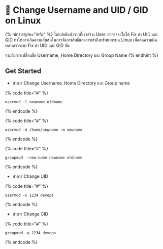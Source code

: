 # 👿 Change Username and UID / GID on Linux

{% hint style="info" %}
โดยปกติหลังจากที่เราสร้าง User เราอาจจะไม่ได้ Fix ค่า UID และ GID ทำให้อาจเกิดความสับสนในการจัดการสิทธิ์และการเข้าถึงทรัพยากรบน Linux เพื่อลดความผิดพลาดเราจะมา Fix ค่า UID และ GID กัน

รวมถึงการเปลี่ยนชื่อ Username, Home Directory และ Group Name
{% endhint %}

## Get Started

* ทำการ Change Username, Home Directory และ Group name

{% code title="#" %}
```
usermod -l newname oldname
```
{% endcode %}

{% code title="#" %}
```
usermod -d /home/newname -m newname
```
{% endcode %}

{% code title="#" %}
```
groupmod --new-name newname oldname
```
{% endcode %}

* ทำการ Change UID

{% code title="#" %}
```
usermod -u 1234 devops
```
{% endcode %}

* ทำการ Change GID

{% code title="#" %}
```
groupmod -g 1234 devops
```
{% endcode %}
